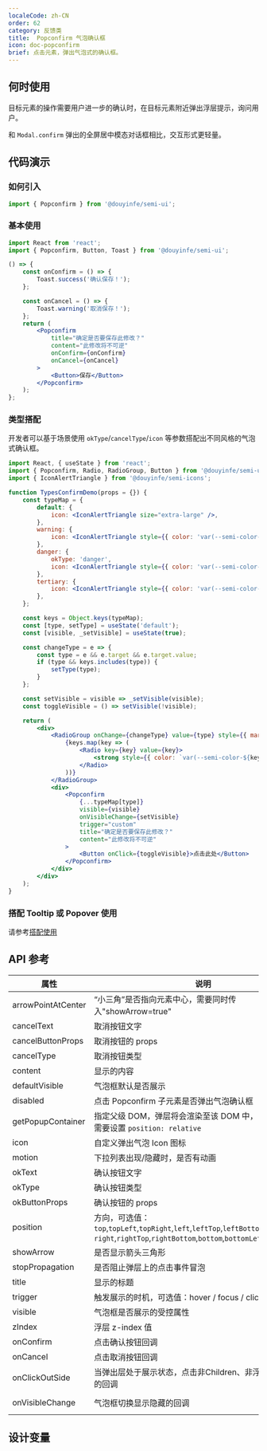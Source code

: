 ```yaml
---
localeCode: zh-CN
order: 62
category: 反馈类
title:  Popconfirm 气泡确认框
icon: doc-popconfirm
brief: 点击元素，弹出气泡式的确认框。
---
```



## 何时使用

目标元素的操作需要用户进一步的确认时，在目标元素附近弹出浮层提示，询问用户。

和 `Modal.confirm` 弹出的全屏居中模态对话框相比，交互形式更轻量。

## 代码演示

### 如何引入

```jsx import
import { Popconfirm } from '@douyinfe/semi-ui';
```

### 基本使用

```jsx live=true
import React from 'react';
import { Popconfirm, Button, Toast } from '@douyinfe/semi-ui';

() => {
    const onConfirm = () => {
        Toast.success('确认保存！');
    };

    const onCancel = () => {
        Toast.warning('取消保存！');
    };
    return (
        <Popconfirm
            title="确定是否要保存此修改？"
            content="此修改将不可逆"
            onConfirm={onConfirm}
            onCancel={onCancel}
        >
            <Button>保存</Button>
        </Popconfirm>
    );
};
```

### 类型搭配

开发者可以基于场景使用 `okType`/`cancelType`/`icon` 等参数搭配出不同风格的气泡式确认框。

```jsx live=true
import React, { useState } from 'react';
import { Popconfirm, Radio, RadioGroup, Button } from '@douyinfe/semi-ui';
import { IconAlertTriangle } from '@douyinfe/semi-icons';

function TypesConfirmDemo(props = {}) {
    const typeMap = {
        default: {
            icon: <IconAlertTriangle size="extra-large" />,
        },
        warning: {
            icon: <IconAlertTriangle style={{ color: 'var(--semi-color-warning)' }} size="extra-large" />,
        },
        danger: {
            okType: 'danger',
            icon: <IconAlertTriangle style={{ color: 'var(--semi-color-danger)' }} size="extra-large" />,
        },
        tertiary: {
            icon: <IconAlertTriangle style={{ color: 'var(--semi-color-tertiary)' }} size="extra-large" />,
        },
    };

    const keys = Object.keys(typeMap);
    const [type, setType] = useState('default');
    const [visible, _setVisible] = useState(true);

    const changeType = e => {
        const type = e && e.target && e.target.value;
        if (type && keys.includes(type)) {
            setType(type);
        }
    };

    const setVisible = visible => _setVisible(visible);
    const toggleVisible = () => setVisible(!visible);

    return (
        <div>
            <RadioGroup onChange={changeType} value={type} style={{ marginTop: 14, marginBottom: 14 }}>
                {keys.map(key => (
                    <Radio key={key} value={key}>
                        <strong style={{ color: `var(--semi-color-${key === 'default' ? 'primary' : key})` }}>{key}</strong>
                    </Radio>
                ))}
            </RadioGroup>
            <div>
                <Popconfirm
                    {...typeMap[type]}
                    visible={visible}
                    onVisibleChange={setVisible}
                    trigger="custom"
                    title="确定是否要保存此修改？"
                    content="此修改将不可逆"
                >
                    <Button onClick={toggleVisible}>点击此处</Button>
                </Popconfirm>
            </div>
        </div>
    );
}
```

### 搭配 Tooltip 或 Popover 使用

请参考[搭配使用](/zh-CN/show/tooltip#%E6%90%AD%E9%85%8D-popover-%E6%88%96-popconfirm-%E4%BD%BF%E7%94%A8)

## API 参考

| 属性               | 说明                                                                                                                                        | 类型                             | 默认值              | 版本              |
| ------------------ | ------------------------------------------------------------------------------------------------------------------------------------------- | -------------------------------- | ------------------- | ----------------- |
| arrowPointAtCenter | “小三角”是否指向元素中心，需要同时传入"showArrow=true"                                                                                      | boolean                          | false               | **0.34.0** |
| cancelText         | 取消按钮文字                                                                                                                                | string                           | "取消"              |
| cancelButtonProps  | 取消按钮的 props                                                                                                                            | object                           |                     | **0.29.0**        |
| cancelType         | 取消按钮类型                                                                                                                                | string                           | "tertiary"          |
| content            | 显示的内容                                                                                                                                  | string\|ReactNode                |                     |
| defaultVisible     | 气泡框默认是否展示                                                                                                                          | boolean                          |                     | **0.19.0**        |
| disabled           | 点击 Popconfirm 子元素是否弹出气泡确认框                                                                                                    | boolean                          | false               |
| getPopupContainer  | 指定父级 DOM，弹层将会渲染至该 DOM 中，自定义时容器需要设置 `position: relative`                                                                                                       | Function():HTMLElement           | () => document.body |
| icon               | 自定义弹出气泡 Icon 图标                                                                                                                    | ReactNode                | <IconAlertTriangle size="extra-large" />    |
| motion             | 下拉列表出现/隐藏时，是否有动画 | boolean\|object | true |
| okText             | 确认按钮文字                                                                                                                                | string                           | "确认"              |
| okType             | 确认按钮类型                                                                                                                                | string                           | "primary"           |
| okButtonProps      | 确认按钮的 props                                                                                                                            | object                           |                     | **0.29.0**        |
| position           | 方向，可选值：`top`,`topLeft`,`topRight`,`left`,`leftTop`,`leftBottom`,<br/>`right`,`rightTop`,`rightBottom`,`bottom`,`bottomLeft`,`bottomRight` | string                           | "bottomLeft"        |
| showArrow          | 是否显示箭头三角形                                                                                                                          | boolean                          | false               |                   |
| stopPropagation    | 是否阻止弹层上的点击事件冒泡                                                                                                                | boolean                          | true                | **0.34.0** |
| title              | 显示的标题                                                                                                                                  | string\|ReactNode                |                     |
| trigger            | 触发展示的时机，可选值：hover / focus / click / custom                                                                                         | string                |   'click'                  |
| visible            | 气泡框是否展示的受控属性                                                                                                                    | boolean                          |                     | **0.19.0**        |
| zIndex             | 浮层 z-index 值                                                                                                                             | number                           | 1030                |
| onConfirm          | 点击确认按钮回调                                                                                                                            | Function(e)                      |                     |
| onCancel           | 点击取消按钮回调                                                                                                                            | Function(e)                      |                     |
| onClickOutSide     | 当弹出层处于展示状态，点击非Children、非浮层内部区域时的回调                                                                                      | Function(e)                      |  **2.1.0**      |
| onVisibleChange    | 气泡框切换显示隐藏的回调                                                                                                               | Function(visible: boolean): void | () => {}            | **0.19.0**        |

## 设计变量
<DesignToken/>